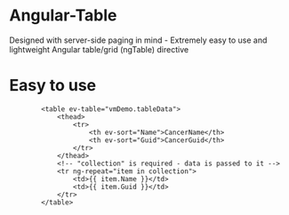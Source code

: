 # Angular-Table
Designed with server-side paging in mind - Extremely easy to use and lightweight Angular table/grid (ngTable) directive

# Easy to use

            <table ev-table="vmDemo.tableData">
				<thead>
					<tr>
						<th ev-sort="Name">CancerName</th>
						<th ev-sort="Guid">CancerGuid</th>
					</tr>
				</thead>  
				<!-- "collection" is required - data is passed to it -->
				<tr ng-repeat="item in collection">
					<td>{{ item.Name }}</td>
					<td>{{ item.Guid }}</td>
				</tr>
			</table>
